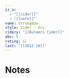 ```yaml
---
is_a:
  - "[[cider]]"
  - "[[note]]"
name: Strongbow
style: Cider - Dry
cidery: "[[Bulmers Cider]]"
abv: 5
rating: 👍
last: "[[2015-10]]"
---
```

# Notes

